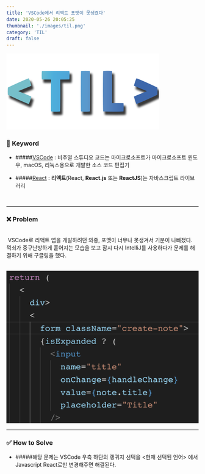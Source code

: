 ```yaml
---
title: 'VSCode에서 리액트 포맷이 못생겼다'
date: 2020-05-26 20:05:25
thumbnail: './images/til.png'
category: 'TIL'
draft: false
---
```


![](./images/til.png)

### 🔑 Keyword

- #####[VSCode](https://ko.wikipedia.org/wiki/비주얼_스튜디오_코드) : 비주얼 스튜디오 코드는 마이크로소프트가 마이크로소프트 윈도우, macOS, 리눅스용으로 개발한 소스 코드 편집기

- #####[React](<https://ko.wikipedia.org/wiki/리액트_(자바스크립트_라이브러리)>) : **리액트**(React, **React.js** 또는 **ReactJS**)는 자바스크립트 라이브러리

<br>
<hr>

### ❌ Problem

<br>
​ VSCode로 리액트 앱을 개발하려던 와중, 포맷이 너무나 못생겨서 기분이 나빠졌다. 꺽쇠가 중구난방하게 흩어지는 모습을 보고 잠시 다시 IntelliJ를 사용하다가 문제를 해결하기 위해 구글링을 했다.
<br>
<br>

![](./images/vs1.png)
<br>

<hr>

### ✅ How to Solve

- #####해당 문제는 VSCode 우측 하단의 랭귀지 선택을 <현재 선택된 언어> 에서 Javascript React로만 변경해주면 해결된다.
  <br>
